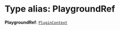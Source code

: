 # Type alias: PlaygroundRef

**PlaygroundRef**: [`PluginContext`](/auto-docs/playground-react/variables/PluginContext-1.md)
